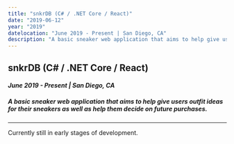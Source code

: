 ```yaml
---
title: "snkrDB (C# / .NET Core / React)"
date: "2019-06-12"
year: "2019"
datelocation: "June 2019 - Present | San Diego, CA"
description: "A basic sneaker web application that aims to help give users outfit ideas for their sneakers as well as help them decide on future purchases."
---
```


## snkrDB (C# / .NET Core / React)
#### *June 2019 - Present | San Diego, CA*
##### A basic sneaker web application that aims to help give users outfit ideas for their sneakers as well as help them decide on future purchases.


---
Currently still in early stages of development. 
